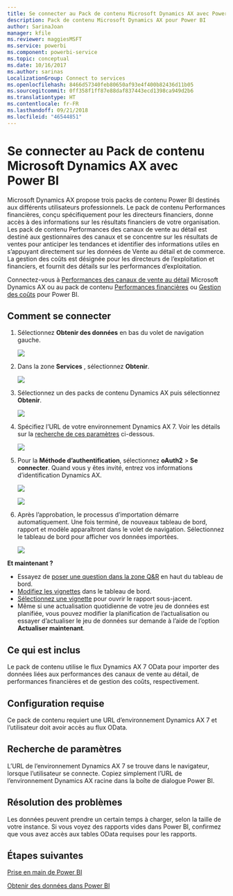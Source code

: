 ```yaml
---
title: Se connecter au Pack de contenu Microsoft Dynamics AX avec Power BI
description: Pack de contenu Microsoft Dynamics AX pour Power BI
author: SarinaJoan
manager: kfile
ms.reviewer: maggiesMSFT
ms.service: powerbi
ms.component: powerbi-service
ms.topic: conceptual
ms.date: 10/16/2017
ms.author: sarinas
LocalizationGroup: Connect to services
ms.openlocfilehash: 8466d57340feb80650af93e4f400b82436d11b05
ms.sourcegitcommit: 0ff358f1ff87e88daf837443ecd1398ca949d2b6
ms.translationtype: HT
ms.contentlocale: fr-FR
ms.lasthandoff: 09/21/2018
ms.locfileid: "46544851"
---
```

# <a name="connect-to-microsoft-dynamics-ax-content-pack-with-power-bi"></a>Se connecter au Pack de contenu Microsoft Dynamics AX avec Power BI
Microsoft Dynamics AX propose trois packs de contenu Power BI destinés aux différents utilisateurs professionnels. Le pack de contenu Performances financières, conçu spécifiquement pour les directeurs financiers, donne accès à des informations sur les résultats financiers de votre organisation. Les pack de contenu Performances des canaux de vente au détail est destiné aux gestionnaires des canaux et se concentre sur les résultats de ventes pour anticiper les tendances et identifier des informations utiles en s’appuyant directement sur les données de Vente au détail et de commerce. La gestion des coûts est désignée pour les directeurs de l’exploitation et financiers, et fournit des détails sur les performances d’exploitation.

Connectez-vous à [Performances des canaux de vente au détail](https://app.powerbi.com/getdata/services/dynamics-ax-retail-channel-performance) Microsoft Dynamics AX ou au pack de contenu [Performances financières](https://app.powerbi.com/getdata/services/dynamics-ax-financial-performance) ou [Gestion des coûts](https://app.powerbi.com/getdata/services/dynamics-ax-cost-management) pour Power BI.

## <a name="how-to-connect"></a>Comment se connecter
1. Sélectionnez **Obtenir des données** en bas du volet de navigation gauche.
   
   ![](media/service-connect-to-microsoft-dynamics-ax/getdata.png)
2. Dans la zone **Services** , sélectionnez **Obtenir**.
   
   ![](media/service-connect-to-microsoft-dynamics-ax/services.png)
3. Sélectionnez un des packs de contenu Dynamics AX puis sélectionnez **Obtenir**.
   
   ![](media/service-connect-to-microsoft-dynamics-ax/mdax.png)
4. Spécifiez l’URL de votre environnement Dynamics AX 7. Voir les détails sur la [recherche de ces paramètres](#FindingParams) ci-dessous.
   
   ![](media/service-connect-to-microsoft-dynamics-ax/params.png)
5. Pour la **Méthode d’authentification**, sélectionnez **oAuth2** \> **Se connecter**. Quand vous y êtes invité, entrez vos informations d’identification Dynamics AX.
   
    ![](media/service-connect-to-microsoft-dynamics-ax/creds.png)
   
    ![](media/service-connect-to-microsoft-dynamics-ax/creds2.png)
6. Après l’approbation, le processus d’importation démarre automatiquement. Une fois terminé, de nouveaux tableau de bord, rapport et modèle apparaîtront dans le volet de navigation. Sélectionnez le tableau de bord pour afficher vos données importées.
   
     ![](media/service-connect-to-microsoft-dynamics-ax/dashboard.png)

**Et maintenant ?**

* Essayez de [poser une question dans la zone Q&R](consumer/end-user-q-and-a.md) en haut du tableau de bord.
* [Modifiez les vignettes](service-dashboard-edit-tile.md) dans le tableau de bord.
* [Sélectionnez une vignette](consumer/end-user-tiles.md) pour ouvrir le rapport sous-jacent.
* Même si une actualisation quotidienne de votre jeu de données est planifiée, vous pouvez modifier la planification de l’actualisation ou essayer d’actualiser le jeu de données sur demande à l’aide de l’option **Actualiser maintenant**.

## <a name="whats-included"></a>Ce qui est inclus
Le pack de contenu utilise le flux Dynamics AX 7 OData pour importer des données liées aux performances des canaux de vente au détail, de performances financières et de gestion des coûts, respectivement.

## <a name="system-requirements"></a>Configuration requise
Ce pack de contenu requiert une URL d’environnement Dynamics AX 7 et l’utilisateur doit avoir accès au flux OData.

## <a name="finding-parameters"></a>Recherche de paramètres
<a name="FindingParams"></a>

L’URL de l’environnement Dynamics AX 7 se trouve dans le navigateur, lorsque l’utilisateur se connecte. Copiez simplement l’URL de l’environnement Dynamics AX racine dans la boîte de dialogue Power BI.

## <a name="troubleshooting"></a>Résolution des problèmes
Les données peuvent prendre un certain temps à charger, selon la taille de votre instance. Si vous voyez des rapports vides dans Power BI, confirmez que vous avez accès aux tables OData requises pour les rapports.

## <a name="next-steps"></a>Étapes suivantes
[Prise en main de Power BI](service-get-started.md)

[Obtenir des données dans Power BI](service-get-data.md)

